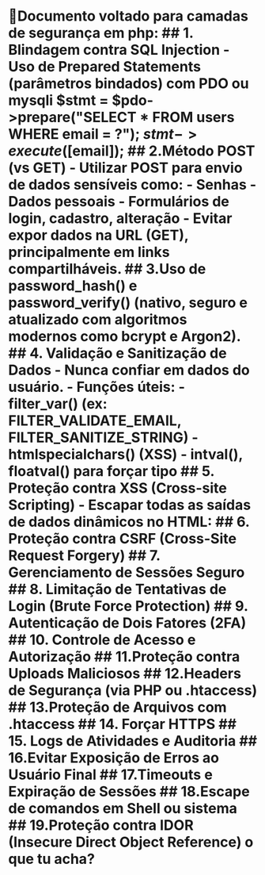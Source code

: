 # 🔐Documento voltado para camadas de segurança em php: ## 1. Blindagem contra SQL Injection - Uso de Prepared Statements (parâmetros bindados) com PDO ou mysqli $stmt = $pdo->prepare("SELECT * FROM users WHERE email = ?"); $stmt->execute([$email]); ## 2.Método POST (vs GET) - Utilizar POST para envio de dados sensíveis como: - Senhas - Dados pessoais - Formulários de login, cadastro, alteração - Evitar expor dados na URL (GET), principalmente em links compartilháveis. ## 3.Uso de password_hash() e password_verify() (nativo, seguro e atualizado com algoritmos modernos como bcrypt e Argon2). ## 4. Validação e Sanitização de Dados - Nunca confiar em dados do usuário. - Funções úteis: - filter_var() (ex: FILTER_VALIDATE_EMAIL, FILTER_SANITIZE_STRING) - htmlspecialchars() (XSS) - intval(), floatval() para forçar tipo ## 5. Proteção contra XSS (Cross-site Scripting) - Escapar todas as saídas de dados dinâmicos no HTML: ## 6. Proteção contra CSRF (Cross-Site Request Forgery) ## 7. Gerenciamento de Sessões Seguro ## 8. Limitação de Tentativas de Login (Brute Force Protection) ## 9. Autenticação de Dois Fatores (2FA) ## 10. Controle de Acesso e Autorização ## 11.Proteção contra Uploads Maliciosos ## 12.Headers de Segurança (via PHP ou .htaccess) ## 13.Proteção de Arquivos com .htaccess ## 14. Forçar HTTPS ## 15. Logs de Atividades e Auditoria ## 16.Evitar Exposição de Erros ao Usuário Final ## 17.Timeouts e Expiração de Sessões ## 18.Escape de comandos em Shell ou sistema ## 19.Proteção contra IDOR (Insecure Direct Object Reference) o que tu acha?
